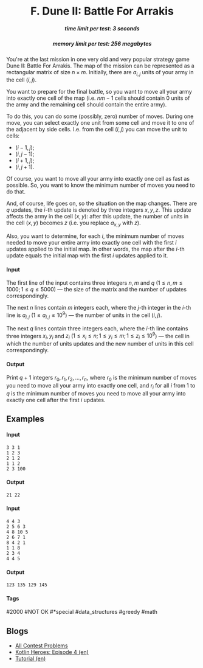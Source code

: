 <h1 style='text-align: center;'> F. Dune II: Battle For Arrakis</h1>

<h5 style='text-align: center;'>time limit per test: 3 seconds</h5>
<h5 style='text-align: center;'>memory limit per test: 256 megabytes</h5>

You're at the last mission in one very old and very popular strategy game Dune II: Battle For Arrakis. The map of the mission can be represented as a rectangular matrix of size $n \times m$. Initially, there are $a_{i, j}$ units of your army in the cell $(i, j)$.

You want to prepare for the final battle, so you want to move all your army into exactly one cell of the map (i.e. $nm-1$ cells should contain $0$ units of the army and the remaining cell should contain the entire army).

To do this, you can do some (possibly, zero) number of moves. During one move, you can select exactly one unit from some cell and move it to one of the adjacent by side cells. I.e. from the cell $(i, j)$ you can move the unit to cells:

* $(i - 1, j)$;
* $(i, j - 1)$;
* $(i + 1, j)$;
* $(i, j + 1)$.

Of course, you want to move all your army into exactly one cell as fast as possible. So, you want to know the minimum number of moves you need to do that.

And, of course, life goes on, so the situation on the map changes. There are $q$ updates, the $i$-th update is denoted by three integers $x, y, z$. This update affects the army in the cell $(x, y)$: after this update, the number of units in the cell $(x, y)$ becomes $z$ (i.e. you replace $a_{x, y}$ with $z$).

Also, you want to determine, for each $i$, the minimum number of moves needed to move your entire army into exactly one cell with the first $i$ updates applied to the initial map. In other words, the map after the $i$-th update equals the initial map with the first $i$ updates applied to it.

#### Input

The first line of the input contains three integers $n, m$ and $q$ ($1 \le n, m \le 1000; 1 \le q \le 5000$) — the size of the matrix and the number of updates correspondingly.

The next $n$ lines contain $m$ integers each, where the $j$-th integer in the $i$-th line is $a_{i, j}$ ($1 \le a_{i, j} \le 10^9$) — the number of units in the cell $(i, j)$.

The next $q$ lines contain three integers each, where the $i$-th line contains three integers $x_i, y_i$ and $z_i$ ($1 \le x_i \le n; 1 \le y_i \le m; 1 \le z_i \le 10^9$) — the cell in which the number of units updates and the new number of units in this cell correspondingly.

#### Output

Print $q+1$ integers $r_0, r_1, r_2, \dots, r_n$, where $r_0$ is the minimum number of moves you need to move all your army into exactly one cell, and $r_i$ for all $i$ from $1$ to $q$ is the minimum number of moves you need to move all your army into exactly one cell after the first $i$ updates.

## Examples

#### Input


```text
3 3 1
1 2 3
2 1 2
1 1 2
2 3 100
```
#### Output


```text
21 22 
```
#### Input


```text
4 4 3
2 5 6 3
4 8 10 5
2 6 7 1
8 4 2 1
1 1 8
2 3 4
4 4 5
```
#### Output


```text
123 135 129 145 
```


#### Tags 

#2000 #NOT OK #*special #data_structures #greedy #math 

## Blogs
- [All Contest Problems](../Kotlin_Heroes:_Episode_4.md)
- [Kotlin Heroes: Episode 4 (en)](../blogs/Kotlin_Heroes:_Episode_4_(en).md)
- [Tutorial (en)](../blogs/Tutorial_(en).md)
